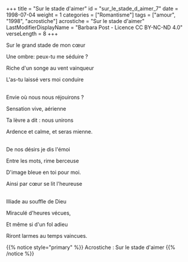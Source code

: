 +++
title = "Sur le stade d'aimer"
id = "sur_le_stade_d_aimer_7"
date = 1998-07-04
weight = 1
categories = ["Romantisme"]
tags = ["amour", "1998", "acrostiche"]
acrostiche = "Sur le stade d'aimer"
LastModifierDisplayName = "Barbara Post - Licence CC BY-NC-ND 4.0"
verseLength = 8
+++

Sur le grand stade de mon cœur

Une ombre: peux-tu me séduire ?

Riche d'un songe au vent vainqueur

L'as-tu laissé vers moi conduire

 \
Envie où nous nous réjouirons ?

Sensation vive, aérienne

Ta lèvre a dit : nous unirons

Ardence et calme, et seras mienne.

 \
De nos désirs je dis l'émoi

Entre les mots, rime berceuse

D'image bleue en toi pour moi.

Ainsi par cœur se lit l'heureuse

 \
Illiade au souffle de Dieu

Miraculé d'heures vécues,

Et même si d'un fol adieu

Riront larmes au temps vaincues.

{{% notice style="primary" %}}
Acrostiche : Sur le stade d'aimer
{{% /notice %}}
